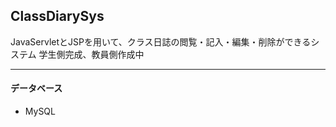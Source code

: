 ## ClassDiarySys

JavaServletとJSPを用いて、クラス日誌の閲覧・記入・編集・削除ができるシステム
学生側完成、教員側作成中

----

#### データベース

- MySQL
